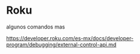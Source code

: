 # Roku


algunos comandos mas


https://developer.roku.com/es-mx/docs/developer-program/debugging/external-control-api.md
